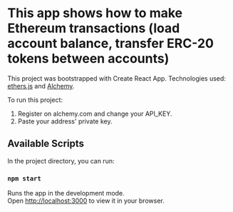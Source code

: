 # This app shows how to make Ethereum transactions (load account balance, transfer ERC-20 tokens between accounts)

This project was bootstrapped with Create React App.
Technologies used: [ethers.js](https://docs.ethers.io/v5/) and [Alchemy](https://alchemy.com).

To run this project:
1. Register on alchemy.com and change your API_KEY.
2. Paste your address' private key.

## Available Scripts

In the project directory, you can run:

### `npm start`

Runs the app in the development mode.\
Open [http://localhost:3000](http://localhost:3000) to view it in your browser.

